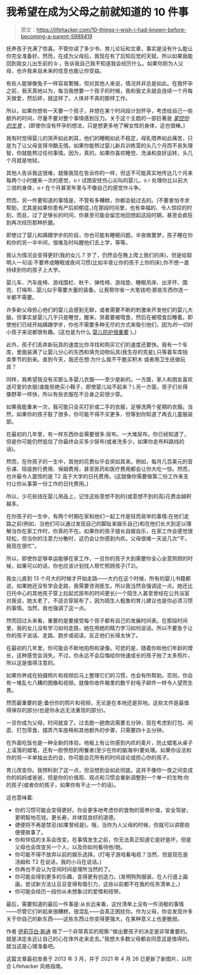 # 我希望在成为父母之前就知道的 10 件事

> 原文：<https://lifehacker.com/10-things-i-wish-i-had-known-before-becoming-a-parent-5989419>

抚养孩子充满了惊喜。不管你读了多少书、育儿论坛和文章，事实是没有什么能让你完全准备好。然而，在成为父母后，我现在有了后知后觉的天赋，所以如果我能回到我女儿出生前的 b ，告诉我自己我不知道我会经历什么。如果你刚为人父母，也许我来自未来的信息也能让你受益。

有些人能够像兔子一样容易繁殖，但对其他人来说，情况并非总是如此。在我怀孕之前，我天真地以为，每当我想要一个孩子的时候，我和我丈夫就会连续一个月每天做爱，然后砰，就这样了。人体并不真的那样工作。

所以，如果你想有一天要一个孩子，并想在某个时间段计划怀孕，考虑给自己一些额外的时间，尽量不要对整个事情感到压力。关于这个主题的一部巨著是 [*掌控你的生育*](http://www.amazon.com/Taking-Charge-Fertility-Anniversary-Edition/dp/0060881909/?asc_campaign=InlineText&asc_refurl=https://lifehacker.com/10-things-i-wish-i-had-known-before-becoming-a-parent-5989419&asc_source=&ref=sr_1_1&tag=kinjalifehackerlink-20) 。(即使你没有怀孕的想法，只是想更多地了解女性的身体，这也很棒。)

我有时觉得婴儿的哭声如此刺耳，他们的睡眠如此不稳定，母乳喂养如此痛苦，只是为了让父母变得冷酷无情。如果你能熬过婴儿新兵训练营的头几个月而不丧失理智，你就能熬过任何事情。因为，真的，如果你喜欢睡觉、洗澡和良好运转，头几个月就是地狱。

其他人告诉我这很难，就像我现在告诉你的一样，但这不可能真实地传达几个月来每两个小时醒来一次的感觉，o r 试图安抚伤心尖叫的婴儿，o r 处理你比以前大三倍的身体，o r 在个月甚至年里与不像自己的感觉作斗争。

然而，另一件要知道的事情是，不管有多糟糕，你都会挺过去的。(不要害怕寻求帮助，尤其是如果你患有产后抑郁症。)在那段时间里，也有幸福的、令人惊叹的时刻，而且，过了足够长的时间，你甚至可能会留恋地回想起这段时期，甚至会疯狂到再次经历那种折磨。

即使过了婴儿和蹒跚学步的阶段，你也可能有睡眠问题。半夜做噩梦，孩子睡在你和你的另一半中间，很难及时叫醒他们去上学，等等。

我认为情况会变得更好(我的女儿 7 岁了，仍然会在晚上爬上我们的床)，但是给聪明人一句话:不要养成睡眠或夜间习惯(比如半夜让你的孩子上你的床),你不想一直持续到你的孩子上大学。

婴儿车、汽车座椅、游戏围栏、秋千、弹性椅、游戏垫、睡眠吊床、出牙环、围兜、打嗝布...婴儿似乎需要大量的装备。让我帮你省一大笔钱吧:那些东西你连一半都不需要。

许多新父母担心他们的婴儿会感到无聊，或者需要不断的刺激来开发他们的婴儿大脑，但事实是婴儿几乎只是睡觉，醒来，哭着要被喂食，然后在被喂食后睡着。即使他们已经开始蹒跚学步，你也不需要多种无尽的方式来吸引他们，因为*的一切*对小孩子来说都很有趣。(这也是为什么 [婴儿防护很重要](https://lifehacker.com/how-to-baby-proof-a-room-5827820) )。)

此外，孩子们丢弃新玩具的速度比你寻找和购买它们的速度还要快。我有一个车库，里面装满了让婴儿分心的东西和填充动物玩具(我生存的克星),只等着车库拍卖季节的到来。直到今天，我还在想:为什么我不干脆买积木 或者用卫生纸做玩具？

同样，我希望我没有买那么多婴儿衣服——至少是新的。一方面，家人和朋友喜欢送可爱的衣服(谁能拒绝买小鞋子，即使婴儿站不起来？).另一方面，孩子们长得像野草一样快，所以有些衣服在不合身之前很少穿。

如果我能重来一次，我可能只会买打折或二手的衣服，足够洗两个星期的衣服。当然，如果你的孩子脏了很多，你可能不得不买更多，但等到你知道了再去儿童服装部。

在最初的几年里，有一样东西你会需要很多:尿布。一大堆尿布。你已经知道了，但是你可能仍然低估了你最终会买多少尿布(或者洗多少，如果你走布料路线的话)。

然而，在你孩子的一生中，其他的花费似乎会突如其来。例如，每月几百美元的音乐课、班级旅行费用、保姆费用，甚至医药和医疗费用都会让你大吃一惊。然而，也许最令人震惊的是 T2 高于大学的日托费用。(这就像你需要做第二份工作来支付让你从事第一份工作的日托费用。)

所以，少花些钱在婴儿用品上，记住这些意想不到的(或意想不到的高)花费会越积越多。

在你孩子的一生中，有两个时期在家和他们一起工作是轻而易举的事情:在他们走路之前(例如，当他们可以通过发现自己的脚趾来娱乐自己)和在他们长大到足以理解当你在家工作时，你真的不在。如果你的孩子擅长自娱自乐，在家工作会感觉很轻松，但当你的注意力分散时，这仍会让你感到内疚。父母很难一天说几次“不，我现在很忙”。

所以，即使你足够幸运能够在家工作，一旦你的孩子大到需要你全心全意照顾的时候，如果可以的话，你也应该计划找人帮忙照顾孩子(T2)。

我女儿直到 13 个月大的时候才开始走路——大约在这个时候，所有的婴儿书籍都说，如果她还没有学会走路，我需要咨询医生。所以我当然会强调这一点。她还比日托中心的其他孩子穿上拉起式尿布的时间更长(一个陌生人甚至曾经在公共浴室对我说，她太老了，不适合穿尿布了，因为陌生人粗鲁的育儿建议也是你必须习惯的事情。当然，我也强调了这一点。

然而回过头来看，重要的是要接受每个孩子都有自己的发展时间表。在那段时间里，我的女儿没有学习如何走路，她在用她的精力学习如何说话。所以不要急于让你的孩子说话、走路、跑步或阅读。反正他们长得太快了。

在最初的几年里，你可能会不断地拍照和录像。可悲的是，随着你和他们年龄的增长，这种感觉会消失。不过，你永远不会后悔给你快速成长的孩子拍了太多照片，所以这是值得注意的。

如果你养成在拍摄照片和视频后马上整理它们的习惯，也会有所帮助。否则，你会有一堆乱七八糟的图像和视频，就像你收件箱里的数千封电子邮件一样令人望而生畏。

然而最重要的是:备份你的照片和视频，无论是在本地还是异地。这些文件是最值得保存的部分(也是你永远无法重现的部分)。

一旦你成为父母，时间就变了。过去跑一趟商店需要五分钟，现在考虑到打包、闲逛、打包零食、摆弄汽车座椅和其他额外的步骤，只需要四十五分钟。

在外面吃饭也是一种全新的体验。地板上有让你感到内疚的麦片，防止蜡笔从桌子上滚落的蜡笔，还有一脸愤怒的用餐者(至少在你的脑海中)要处理。如果你设法和你的另一半单独出去约会，你可能会花所有的时间谈论或担心你的孩子。

育儿改变你。我预料到了这一点，但没想到会如此彻底。这并不像你一夜之间变成你的妈妈或爸爸，但是你的价值观、观点和习惯会重新调整到一个单一的生物:你的孩子(或者你的孩子，如果你有不止一个的话)。

这也意味着:

*   你的习惯可能会变得更好。你会更多地考虑你的食物的营养价值，安全驾驶，更明智地花钱，更长寿，并体现良好的道德。
*   便便将不再是禁忌(如果曾经是)。哦，当你为人父母的时候，你就可以讲那些便便故事了。
*   你和伴侣的关系会改变。在事情发生之前，你无法真正知道它是好是坏，但是父母也会改变另一个人，以及你如何看待他/她。
*   你可能不得不放弃以前的娱乐选择。(打电子游戏看电视？当然，但是现在是汤姆和 T2 在说话，我的小马在说话。)
*   你再也不会认为空闲时间是理所当然的了。
*   你可能会得到更多的乐趣，变得更有创造力。(发明狗狗服装，在人行道上画画，尝试新方法让豆豆变得有吸引力，这些以前都不在我的任务清单上。)
*   你可能会经历一段你从未想象过的爱情和纽带。

最后，需要知道的最后一件事是:从长远来看，这份清单上没有一件消极的事情——尽管它们听起来很糟糕，很混乱——会真正困扰你。作为父母，你会发现许多关于你自己的新东西——这些东西让你变得更强大，在某种意义上也更脆弱。

作者 [伊莉莎白·斯通](http://www.goodreads.com/author/quotes/251288.Elizabeth_Stone) 做了一个非常真实的观察:“做出要孩子的决定是非常重要的。就是决定永远让自己的心在体外走来走去。”我想大多数父母都会同意这是值得的。就当这是心理准备吧。

这篇文章最初发表于 2013 年 3 月，并于 2021 年 4 月 26 日更新了新图片，以符合 Lifehacker 风格指南。